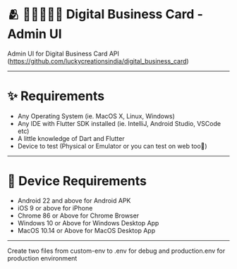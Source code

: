 # 🫂 🧑🏿‍🤝‍🧑🏻 Digital Business Card - Admin UI

Admin UI for Digital Business Card API (https://github.com/luckycreationsindia/digital_business_card)

------

# ✨ Requirements
- Any Operating System (ie. MacOS X, Linux, Windows)
- Any IDE with Flutter SDK installed (ie. IntelliJ, Android Studio, VSCode etc)
- A little knowledge of Dart and Flutter
- Device to test (Physical or Emulator or you can test on web too🤯)

------

# 📲 Device Requirements
- Android 22 and above for Android APK
- iOS 9 or above for iPhone
- Chrome 86 or Above for Chrome Browser
- Windows 10 or Above for Windows Desktop App
- MacOS 10.14 or Above for MacOS Desktop App

------

Create two files from custom-env to .env for debug and production.env for production environment